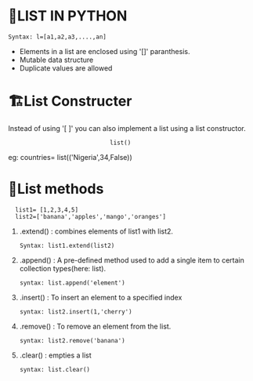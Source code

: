 # 📃LIST IN PYTHON

```
Syntax: l=[a1,a2,a3,....,an]
```
- Elements in a list are enclosed using '[]' paranthesis.
- Mutable data structure
- Duplicate values are allowed

# 🏗️List Constructer
 Instead of using '[ ]' you can also implement a list using a list constructor.
 
                                 list()
                                 
 eg: countries= list(('Nigeria',34,False))

 # 🎯List methods
   ```
     list1= [1,2,3,4,5]
     list2=['banana','apples','mango','oranges']
   ```
1) .extend() : combines elements of list1 with list2.
   ```
   Syntax: list1.extend(list2)
   ```
2) .append() :  A pre-defined method used to add a single item to certain collection types(here: list).
   ```
   syntax: list.append('element')
   ```
3) .insert() : To insert an element to a specified index
   ```
   syntax: list2.insert(1,'cherry')
   ```
4) .remove() : To remove an element from the list.
   ```
   syntax: list2.remove('banana')
   ```
5) .clear() : empties a list
   ```
   syntax: list.clear()
   ```
   
